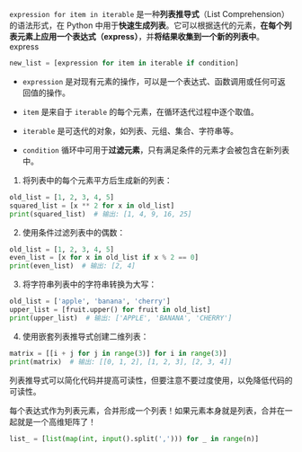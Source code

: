 `expression for item in iterable` 是一种**列表推导式**（List Comprehension）的语法形式，在 Python 中用于**快速生成列表**。它可以根据迭代的元素，**在每个列表元素上应用一个表达式（express）**，并**将结果收集到一个新的列表中**。
express
```python
new_list = [expression for item in iterable if condition]
```

- `expression` 是对现有元素的操作，可以是一个表达式、函数调用或任何可返回值的操作。

- `item` 是来自于 `iterable` 的每个元素，在循环迭代过程中逐个取值。

- `iterable` 是可迭代的对象，如列表、元组、集合、字符串等。

- `condition` 循环中可用于**过滤元素**，只有满足条件的元素才会被包含在新列表中。


1. 将列表中的每个元素平方后生成新的列表：

```python
old_list = [1, 2, 3, 4, 5]
squared_list = [x ** 2 for x in old_list]
print(squared_list)  # 输出: [1, 4, 9, 16, 25]
```

2. 使用条件过滤列表中的偶数：

```python
old_list = [1, 2, 3, 4, 5]
even_list = [x for x in old_list if x % 2 == 0]
print(even_list)  # 输出: [2, 4]
```

3. 将字符串列表中的字符串转换为大写：

```python
old_list = ['apple', 'banana', 'cherry']
upper_list = [fruit.upper() for fruit in old_list]
print(upper_list)  # 输出: ['APPLE', 'BANANA', 'CHERRY']
```

4. 使用嵌套列表推导式创建二维列表：

```python
matrix = [[i + j for j in range(3)] for i in range(3)]
print(matrix)  # 输出: [[0, 1, 2], [1, 2, 3], [2, 3, 4]]
```

列表推导式可以简化代码并提高可读性，但要注意不要过度使用，以免降低代码的可读性。


每个表达式作为列表元素，合并形成一个列表！如果元素本身就是列表，合并在一起就是一个高维矩阵了！
```python
list_ = [list(map(int, input().split(','))) for _ in range(n)]
```